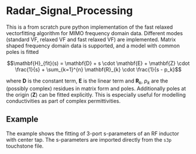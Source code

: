 # Radar_Signal_Processing

This is a from scratch pure python implementation of the fast relaxed vectorfitting algorithm for MIMO frequency domain data. Different modes (standard VF, relaxed VF and fast relaxed VF) are implemented. Matrix shaped frequency domain data is supported, and a model with common poles is fitted

```math
\mathbf{H}_{fit}(s) = \mathbf{D} + s \cdot \mathbf{E} + \mathbf{Z} \cdot \frac{1}{s} + \sum_{k=1}^{n} \mathbf{R}_{k} \cdot \frac{1}{s - p_k}
```

where $\mathbf{D}$ is the constant term, $\mathbf{E}$ is the linear term and $\mathbf{R}_{k}$, $p_k$ are the (possibly complex) residues in matrix form and poles. Additionally poles at the origin ($\mathbf{Z}$) can be fitted explicitly. This is especially useful for modelling conductivities as part of complex permittivities.

## Example

The example shows the fitting of 3-port s-parameters of an RF inductor with center tap. The s-parameters are imported directly from the `s3p` touchstone file.
